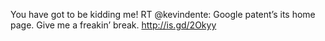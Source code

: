 <!--
id: 178385272
link: http://kevinisom.info/post/178385272/you-have-got-to-be-kidding-me-rt-kevindente
slug: you-have-got-to-be-kidding-me-rt-kevindente
date: Thu Sep 03 2009 13:16:41 GMT+1200 (NZST)
raw: {"blog_name":"kevinisom","id":178385272,"post_url":"http://kevinisom.info/post/178385272/you-have-got-to-be-kidding-me-rt-kevindente","slug":"you-have-got-to-be-kidding-me-rt-kevindente","type":"text","date":"2009-09-03 01:16:41 GMT","timestamp":1251940601,"state":"published","format":"html","reblog_key":"WMI1IFR7","tags":[],"short_url":"http://tmblr.co/Zw68YyAeV5u","highlighted":[],"feed_item":"http://twitter.com/kev_nz/statuses/3718971554","from_feed_id":"650289","note_count":0,"title":null,"body":"<p>You have got to be kidding me! RT @kevindente: Google patent&#8217;s its home page. Give me a freakin&#8217; break. <a href=\"http://is.gd/2Okyy\" target=\"_blank\">http://is.gd/2Okyy</a></p>"}
publish: 2009-09-03
tags: 
title: null
-->


You have got to be kidding me! RT @kevindente: Google patent’s its home
page. Give me a freakin’ break. <http://is.gd/2Okyy>


